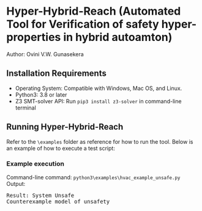 Hyper-Hybrid-Reach (Automated Tool for Verification of safety hyper-properties in hybrid autoamton)
===================================================================================================
Author:
    Ovini V.W. Gunasekera

## Installation Requirements

* Operating System: Compatible with Windows, Mac OS, and Linux.
* Python3: 3.8 or later
* Z3 SMT-solver API: Run `pip3 install z3-solver` in command-line terminal

## Running Hyper-Hybrid-Reach

Refer to the `\examples` folder as reference for how to run the tool. Below is an example of how to execute a test script:

### Example execution
Command-line command: `python3\examples\hvac_example_unsafe.py`
<br>
Output:
<pre>
Result: System Unsafe
Counterexample model of unsafety
</pre>
